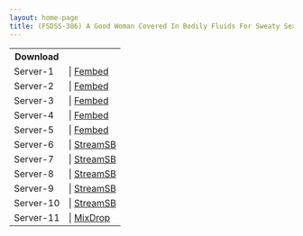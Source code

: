 ```yaml
---
layout: home-page
title: (FSDSS-386) A Good Woman Covered In Bodily Fluids For Sweaty Sex With Drool, Love Juice, And Squirting That Brims Over And Intertwines Over Twitching Orgasms. Natsu Igarashi
---
```


<table><tbody>
<tr>
<th>Download</th>
</tr>
<tr>
<td>Server-1</td>
<td>| <a href="https://javhdfree.icu/f/rm3prhe07-j8jy7" target="_blank">Fembed</a></td>
</tr>
<tr>
<td>Server-2</td>
<td>| <a href="https://watchjavnow.xyz/f/pzl5gumrlyp8wx7" target="_blank">Fembed</a></td>
</tr>
<tr>
<td>Server-3</td>
<td>| <a href="https://mycloudzz.com/f/7jde0cgw4yz0jey" target="_blank">Fembed</a></td>
</tr>
<tr>
<td>Server-4</td>
<td>| <a href="https://mycloudzz.com/f/y5w-qcedkwnl2p-" target="_blank">Fembed</a></td>
</tr>
<tr>
<td>Server-5</td>
<td>| <a href="https://mycloudzz.com/f/enlxpt-6y0-yp5m" target="_blank">Fembed</a></td>
</tr>
<tr>
<td>Server-6</td>
<td>| <a href="https://streamsb.net/d/r2v6rangwotp.html" target="_blank">StreamSB</a></td>
</tr>
<tr>
<td>Server-7</td>
<td>| <a href="https://javside.com/d/yijk3chby3yr.html" target="_blank">StreamSB</a></td>
</tr>
<tr>
<td>Server-8</td>
<td>| <a href="https://acgwa.com/d/q2lzdj2s1b6j" target="_blank">StreamSB</a></td>
</tr>
<tr>
<td>Server-9</td>
<td>| <a href="https://sbspeed.com/d/o5fz3v6cud8o.html" target="_blank">StreamSB</a></td>
</tr>
<tr>
<td>Server-10</td>
<td>| <a href="https://sbspeed.com/d/cho0izoff6x9.html" target="_blank">StreamSB</a></td>
</tr>
<tr>
<td>Server-11</td>
<td>| <a href="https://mixdrop.ch/f/knkj3q9xc9v806" target="_blank">MixDrop</a></td>
</tr>
</tbody></table>
